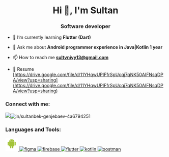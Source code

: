 ### <h1 align="center">Hi 👋, I'm Sultan</h1>
<h3 align="center">Software developer</h3>

- 🌱 I’m currently learning **Flutter (Dart)**

- 💬 Ask me about **Android programmer experience in Java|Kotlin 1 year**

- 📫 How to reach me **sultvniyy13@gmail.com**

- 📄 Resume [https://drive.google.com/file/d/11YHqwUPlFfrSpUcqj7qNK50AIFNsqDPA/view?usp=sharing](https://drive.google.com/file/d/11YHqwUPlFfrSpUcqj7qNK50AIFNsqDPA/view?usp=sharing)

<h3 align="left">Connect with me:</h3>
<p align="left">
<img src="https://img.shields.io/badge/Telegram?style=for-the-badge&logo=Telegram&logoColor=black"/
<a href="https://www.linkedin.com/in/sultanbek-genjebaev-4a6794251/" target="blank"><img align="center" src="https://raw.githubusercontent.com/rahuldkjain/github-profile-readme-generator/master/src/images/icons/Social/linked-in-alt.svg" alt="in/sultanbek-genjebaev-4a6794251" height="30" width="40" /></a>
</p>

<h3 align="left">Languages and Tools:</h3>
<p align="left"> <a href="https://developer.android.com" target="_blank" rel="noreferrer"> <img src="https://raw.githubusercontent.com/devicons/devicon/master/icons/android/android-original-wordmark.svg" alt="android" width="40" height="40"/> </a> <a href="https://www.figma.com/" target="_blank" rel="noreferrer"> <img src="https://www.vectorlogo.zone/logos/figma/figma-icon.svg" alt="figma" width="40" height="40"/> </a> <a href="https://firebase.google.com/" target="_blank" rel="noreferrer"> <img src="https://www.vectorlogo.zone/logos/firebase/firebase-icon.svg" alt="firebase" width="40" height="40"/> </a> <a href="https://flutter.dev" target="_blank" rel="noreferrer"> <img src="https://www.vectorlogo.zone/logos/flutterio/flutterio-icon.svg" alt="flutter" width="40" height="40"/> </a> <a href="https://kotlinlang.org" target="_blank" rel="noreferrer"> <img src="https://www.vectorlogo.zone/logos/kotlinlang/kotlinlang-icon.svg" alt="kotlin" width="40" height="40"/> </a> <a href="https://postman.com" target="_blank" rel="noreferrer"> <img src="https://www.vectorlogo.zone/logos/getpostman/getpostman-icon.svg" alt="postman" width="40" height="40"/> </a> </p>
